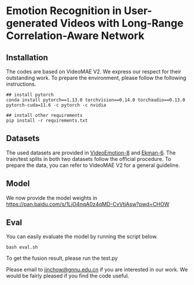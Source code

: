# Emotion Recognition in User-generated Videos with Long-Range Correlation-Aware Network

## Installation 
The codes are based on VideoMAE V2. We express our respect for their outstanding work. To prepare the environment, please follow the following instructions.
```
## install pytorch
conda install pytorch==1.13.0 torchvision==0.14.0 torchaudio==0.13.0 pytorch-cuda=11.6 -c pytorch -c nvidia

## install other requirements
pip install -r requirements.txt
```

## Datasets
The used datasets are provided in [VideoEmotion-8](https://drive.google.com/drive/folders/0B5peJ1MHnIWGd3pFbzMyTG5BSGs?resourcekey=0-hZ1jo5t1hIauRpYhYIvWYA) and [Ekman-6](https://github.com/kittenish/Frame-Transformer-Network). The train/test splits in both two datasets follow the official procedure. To prepare the data, you can refer to VideoMAE V2 for a general guideline.

## Model
We now provide the model weights in https://pan.baidu.com/s/1LjO4nqA0z4qMD-CvVtjAsw?pwd=CHOW

## Eval
You can easily evaluate the model by running the script below. 
```
bash eval.sh
```
To get the fusion result, please run the test.py

Please email to jinchow@gnnu.edu.cn if you are interested in our work. We would be fairly pleased if you find the code useful.
